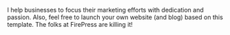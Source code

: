 I help businesses to focus their marketing efforts with dedication and passion. Also, feel free to launch your own website (and blog) based on this template. The folks at FirePress are killing it!